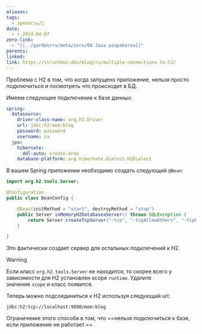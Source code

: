 ```yaml
---
aliases: 
tags:
  - зрелость/🌱
date:
  - - 2024-04-07
zero-link:
  - "[[../garden/ru/meta/zero/00 Java разработка]]"
parents: 
linked: 
link: https://struchkov.dev/blog/ru/multiple-connections-to-h2/
---
```

Проблема с H2 в том, что когда запущено приложение, нельзя просто подключиться и посмотреть что происходит в БД.

Имеем следующее подключение к базе данных:

```yaml
spring:
  datasource:
    driver-class-name: org.h2.Driver
    url: jdbc:h2:mem:blog
    password: password
    username: sa
  jpa:
    hibernate:
      ddl-auto: create-drop
    database-platform: org.hibernate.dialect.H2Dialect
```

В вашем Spring приложении необходимо создать следующий `@Bean`:

```java
import org.h2.tools.Server;

@Configuration
public class BeanConfig {

    @Bean(initMethod = "start", destroyMethod = "stop")
    public Server inMemoryH2DatabaseaServer() throws SQLException {
        return Server.createTcpServer("-tcp", "-tcpAllowOthers", "-tcpPort", "9090");
    }

}
```

Это фактически создает сервер для остальных подключений к H2.


> [!WARNING] 
> Если класс `org.h2.tools.Server` не находится, то скорее всего у зависимости для H2 установлен scope `runtime`. Удалите значение `scope` и класс появится.

Теперь можно подсоединиться к H2 используя следующий url:

```text
jdbc:h2:tcp://localhost:9090/mem:blog
```

Ограничение этого способа в том, что ==нельзя подключиться к базе, если приложение не работает.==